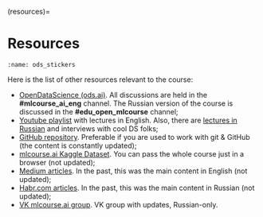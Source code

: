 (resources)=

# Resources

```{figure} /_static/img/ods_stickers.jpg
:name: ods_stickers
```

Here is the list of other resources relevant to the course:

- [OpenDataScience (ods.ai)](http://ods.ai/). All discussions are held in the __#mlcourse\_ai\_eng__ channel. The Russian version of the course is discussed in the __#edu\_open\_mlcourse__ channel;
- [Youtube playlist](https://www.youtube.com/watch?v=QKTuw4PNOsU&list=PLVlY_7IJCMJeRfZ68eVfEcu-UcN9BbwiX) with lectures in English. Also, there are [lectures in Russian](https://www.youtube.com/playlist?list=PLVlY_7IJCMJdgcCtQfzj5j8OVB_Y0GJCl) and interviews with cool DS folks;
- [GitHub repository](https://github.com/Yorko/mlcourse.ai). Preferable if you are used to work with git & GitHub (the content is constantly updated);
- [mlcourse.ai Kaggle Dataset](https://www.kaggle.com/kashnitsky/mlcourse). You can pass the whole course just in a browser (not updated);
- [Medium articles](https://medium.com/open-machine-learning-course). In the past, this was the main content in English (not updated);
- [Habr.com articles](https://habr.com/company/ods/blog/322626/). In the past, this was the main content in Russian (not updated);
- [VK mlcourse.ai group](https://vk.com/mlcourse). VK group with updates, Russian-only.
